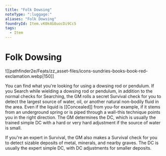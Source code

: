 ```yaml
---
title: "Folk Dowsing"
noteType: ":luggage:"
aliases: "Folk Dowsing"
foundryId: Item.vK0k4G8uocDi9Cc5
tags:
  - Item
---
```


# Folk Dowsing
![[pathfinder2e/Feats/zz_asset-files/icons-sundries-books-book-red-exclamation.webp|150]]

You can find what you're looking for using a dowsing rod or pendulum. If you Search while wielding a dowsing rod or pendulum, in addition to the normal checks for Searching, the GM rolls a secret Survival check for you to detect the largest source of water, oil, or another natural non-bodily fluid in the area. Even if the liquid is [[Concealed]] from you-for example, if it stems from an underground spring or is piped through a wall-this technique points you in the right direction. The GM determines the DC, which is usually the trained simple DC with a hard or very hard adjustment if the source of water is small.

If you're an expert in Survival, the GM also makes a Survival check for you to detect sizable deposits of metal, minerals, and nearby graves. The DC is usually the expert simple DC, with DC adjustments for smaller deposits.
